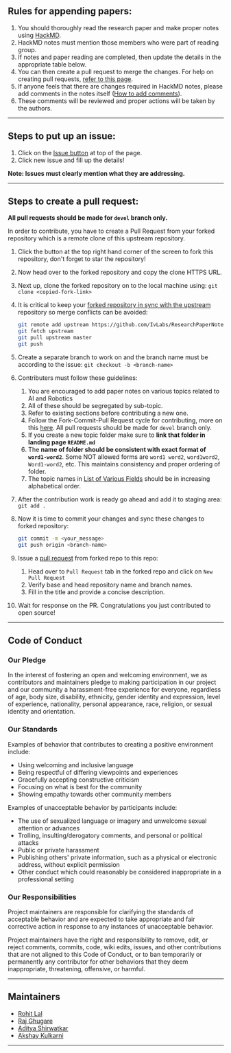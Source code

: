 ## Rules for appending papers:

1. You should thoroughly read the research paper and make proper notes using [HackMD](https://hackmd.io/).
2. HackMD notes must mention those members who were part of reading group.
3. If notes and paper reading are completed, then update the details in the appropriate table below.
4. You can then create a pull request to merge the changes. For help on creating pull requests, [refer to this page](https://github.com/IvLabs/resources/tree/master/software).
5. If anyone feels that there are changes required in HackMD notes, please add comments in the notes itself ([How to add comments](https://hackmd.io/s/how-to-use-comments)).
6. These comments will be reviewed and proper actions will be taken by the authors.

____

## Steps to put up an issue:

1. Click on the [Issue button](https://github.com/IvLabs/ResearchPaperNotes/issues) at top of the page.
2. Click new issue and fill up the details!

**Note: Issues must clearly mention what they are addressing.**

____

## Steps to create a pull request:

**All pull requests should be made for `devel` branch only.**

In order to contribute, you have to create a Pull Request from your forked repository which is a remote clone of this upstream repository. 

1. Click the button at the top right hand corner of the screen to fork this repository, don't forget to star the repository!

2. Now head over to the forked repository and copy the clone HTTPS URL.

3. Next up, clone the forked repository on to the local machine using: `git clone <copied-fork-link>`

4. It is critical to keep your [forked repository in sync with the upstream](https://www.freecodecamp.org/news/how-to-sync-your-fork-with-the-original-git-repository/) repository so merge conflicts can be avoided: 

   ```sh
   git remote add upstream https://github.com/IvLabs/ResearchPaperNotes.git
   git fetch upstream
   git pull upstream master
   git push
   ```

5. Create a separate branch to work on and the branch name must be according to the issue: `git checkout -b <branch-name>`

6. Contributers must follow these guidelines:

   1. You are encouraged to add paper notes on various topics related to AI and Robotics
   2. All of these should be segregated by sub-topic.
   3. Refer to existing sections before contributing a new one.
   4. Follow the Fork-Commit-Pull Request cycle for contributing, more on this [here](http://github.com/ivlabs/resources/tree/master/software/github#open-source-contributions-with-git). All pull requests should be made for `devel` branch only.
   5. If you create a new topic folder make sure to **link that folder in landing page `README.md`**
   6. The **name of folder should be consistent with exact format of `word1-word2`**. Some NOT allowed forms are `word1 word2`, `word1word2`, `Word1-word2`, etc. This maintains consistency and proper ordering of folder.
   7. The topic names in [List of Various Fields](https://github.com/comrade-om/ResearchPaperNotes/tree/contributing-guide#list-of-topics) should be in increasing alphabetical order.

7. After the contribution work is ready go ahead and add it to staging area: `git add .`

8. Now it is time to commit your changes and sync these changes to forked repository: 

   ```sh
   git commit -m <your_message>
   git push origin <branch-name>
   ```

9. Issue a [pull request](https://www.freecodecamp.org/news/how-to-make-your-first-pull-request-on-github/) from forked repo to this repo:

   1. Head over to `Pull Request` tab in the forked repo and click on `New Pull Request`
   2. Verify base and head repository name and branch names.
   3. Fill in the title and provide a concise description.

10. Wait for response on the PR. Congratulations you just contributed to open source!

____

## Code of Conduct

### Our Pledge

In the interest of fostering an open and welcoming environment, we as contributors and maintainers pledge to making participation in our project and our community a harassment-free experience for everyone, regardless of age, body size, disability, ethnicity, gender identity and expression, level of experience, nationality, personal appearance, race, religion, or sexual identity and orientation.

### Our Standards

Examples of behavior that contributes to creating a positive environment include:

- Using welcoming and inclusive language
- Being respectful of differing viewpoints and experiences
- Gracefully accepting constructive criticism
- Focusing on what is best for the community
- Showing empathy towards other community members

Examples of unacceptable behavior by participants include:

- The use of sexualized language or imagery and unwelcome sexual attention or advances
- Trolling, insulting/derogatory comments, and personal or political attacks
- Public or private harassment
- Publishing others' private information, such as a physical or electronic address, without explicit permission
- Other conduct which could reasonably be considered inappropriate in a professional setting

### Our Responsibilities

Project maintainers are responsible for clarifying the standards of acceptable behavior and are expected to take appropriate and fair corrective action in response to any instances of unacceptable behavior.

Project maintainers have the right and responsibility to remove, edit, or reject comments, commits, code, wiki edits, issues, and other contributions that are not aligned to this Code of Conduct, or to ban temporarily or permanently any contributor for other behaviors that they deem inappropriate, threatening, offensive, or harmful.

____

## Maintainers

- [Rohit Lal](http://take2rohit.github.io/)
- [Raj Ghugare](https://www.linkedin.com/in/raj-ghugare-917137169)
- [Aditya Shirwatkar](https://in.linkedin.com/in/aditya-shirwatkar-40a956188)
- [Akshay Kulkarni](https://github.com/akshaykvnit) 

____

